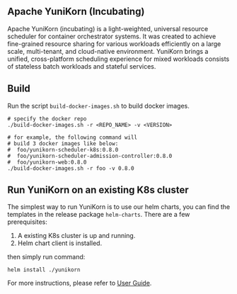 <!--
#
# Licensed to the Apache Software Foundation (ASF) under one or more
# contributor license agreements.  See the NOTICE file distributed with
# this work for additional information regarding copyright ownership.
# The ASF licenses this file to You under the Apache License, Version 2.0
# (the "License"); you may not use this file except in compliance with
# the License.  You may obtain a copy of the License at
#
#     http://www.apache.org/licenses/LICENSE-2.0
#
# Unless required by applicable law or agreed to in writing, software
# distributed under the License is distributed on an "AS IS" BASIS,
# WITHOUT WARRANTIES OR CONDITIONS OF ANY KIND, either express or implied.
# See the License for the specific language governing permissions and
# limitations under the License.
#
-->

Apache YuniKorn (Incubating)
----
Apache YuniKorn (incubating) is a light-weighted, universal resource scheduler for container orchestrator systems.
It was created to achieve fine-grained resource sharing for various workloads efficiently on a large scale, multi-tenant,
and cloud-native environment. YuniKorn brings a unified, cross-platform scheduling experience for mixed workloads consists
of stateless batch workloads and stateful services.

## Build

Run the script `build-docker-images.sh` to build docker images.

```shell script
# specify the docker repo
./build-docker-images.sh -r <REPO_NAME> -v <VERSION>

# for example, the following command will
# build 3 docker images like below:
#  foo/yunikorn-scheduler-k8s:0.8.0
#  foo/yunikorn-scheduler-admission-controller:0.8.0
#  foo/yunikorn-web:0.8.0
./build-docker-images.sh -r foo -v 0.8.0
```

## Run YuniKorn on an existing K8s cluster

The simplest way to run YuniKorn is to use our helm charts,
you can find the templates in the release package `helm-charts`.
There are a few prerequisites:
1. A existing K8s cluster is up and running.
2. Helm chart client is installed.

then simply run command:

```shell script
helm install ./yunikorn
```

For more instructions, please refer to [User Guide](https://github.com/apache/incubator-yunikorn-core/blob/master/docs/user-guide.md#quick-start).
